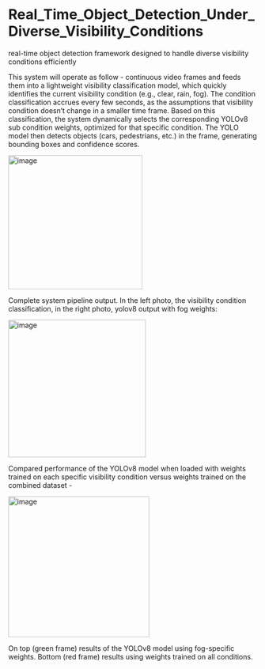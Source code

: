 # Real_Time_Object_Detection_Under_Diverse_Visibility_Conditions
real-time object detection framework designed to handle diverse visibility conditions efficiently


This system will operate as follow - continuous video frames and feeds them into a lightweight visibility classification model, which quickly identifies the current visibility condition (e.g., clear, rain, fog). The condition classification accrues every few seconds, as the assumptions that visibility condition doesn’t change in a smaller time frame. Based on this classification, the system dynamically selects the corresponding YOLOv8 sub condition weights, optimized for that specific condition. The YOLO model then detects objects (cars, pedestrians, etc.) in the frame, generating bounding boxes and confidence scores. 

<img width="271" alt="image" src="https://github.com/user-attachments/assets/3ddc11f1-d471-4659-9f43-0e11a99bfebf" />

Complete system pipeline output. In the left photo, the visibility condition classification, in the right photo, yolov8 output with fog weights:

<img width="278" alt="image" src="https://github.com/user-attachments/assets/7d900c50-219e-4994-a5bb-18eab49bce26" />

Compared performance of the YOLOv8 model when loaded with weights trained on each specific visibility condition versus weights trained on the combined dataset - 

<img width="285" alt="image" src="https://github.com/user-attachments/assets/1ff6d247-c71c-4064-865c-7677e0636b57" />

On top (green frame) results of the YOLOv8 model using fog-specific weights. Bottom (red frame) results using weights trained on all conditions.


